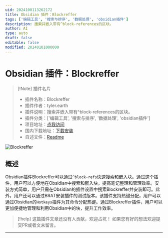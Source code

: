 ```yaml
---
uid: 2024100113262172
title: Obsidian 插件：Blockreffer
tags: ['编辑工具', '搜索与排序', '数据处理', 'obsidian插件']
description: 搜索并嵌入带有^block-references的区块。
author: AI
type: auto
draft: false
editable: false
modified: 20240101000000
---
```


# Obsidian 插件：Blockreffer

> [!Note] 插件名片
> - 插件名称：Blockreffer
> - 插件作者：tyler.earth
> - 插件说明：搜索并嵌入带有^block-references的区块。
> - 插件分类：['编辑工具', '搜索与排序', '数据处理', 'obsidian插件']
> - 项目地址：[点我访问](https://github.com/tyler-dot-earth/obsidian-blockreffer)
> - 国内下载地址：[下载安装](https://pkmer.cn/products/plugin/pluginMarket/?blockreffer)
> - 自述文件：[Readme](https://ghproxy.net/https://raw.githubusercontent.com/tyler-dot-earth/obsidian-blockreffer/main/README.md)

![Blockreffer](https://cdn.pkmer.cn/covers/blockreffer.png!pkmer)

## 概述

Obsidian插件Blockreffer可以通过`^block-refs`快速搜索和嵌入块。通过这个插件，用户可以方便地在Obsidian中搜索和嵌入块，提高笔记整理和管理效率。安装方式简单，用户只需在Obsidian的插件设置中搜索Blockreffer并安装即可。此外，用户还可以通过BRAT安装插件的测试版本。该插件支持热键分配，用户可以通过Obsidian的`Hotkeys`插件为其命令分配热键。通过Blockreffer插件，用户可以更加便捷地管理和利用Obsidian中的块，提升工作效率。


> [!help] 
> 这篇插件文章还没有人贡献，欢迎占坑！
> 如果您有好的想法欢迎提交PR或者文末留言。
> 

---



